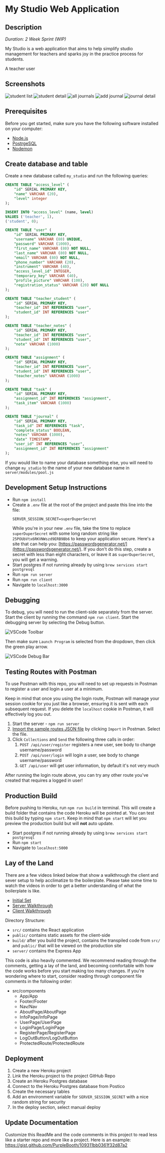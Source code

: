 # My Studio Web Application

## Description

_Duration: 2 Week Sprint (WIP)_

My Studio is a web application that aims to help simplify studio management for teachers and sparks joy in the practice process for students.

A teacher user

## Screenshots

![student list](student-list.png)
![student detail](student-detail.png)
![all journals](all-journals.png)
![add journal](add-journal.png)
![journal detail](journal-detail.png)

## Prerequisites

Before you get started, make sure you have the following software installed on your computer:

- [Node.js](https://nodejs.org/en/)
- [PostrgeSQL](https://www.postgresql.org/)
- [Nodemon](https://nodemon.io/)

## Create database and table

Create a new database called `my_studio` and run the following queries:

```SQL
CREATE TABLE "access_level" (
	"id" SERIAL PRIMARY KEY,
	"name" VARCHAR (20),
	"level" integer
);

INSERT INTO "access_level" (name, level)
VALUES ('teacher', 1),
('student', 0);

CREATE TABLE "user" (
    "id" SERIAL PRIMARY KEY,
    "username" VARCHAR (80) UNIQUE,
    "password" VARCHAR (1000),
    "first_name" VARCHAR (80) NOT NULL,
    "last_name" VARCHAR (80) NOT NULL,
    "email" VARCHAR (80) NOT NULL,
    "phone_number" VARCHAR (20),
    "instrument" VARCHAR (40),
    "access_level_id" INTEGER,
    "temporary_key" VARCHAR (40),
    "profile_picture" VARCHAR (100),
    "registration_status" VARCHAR (20) NOT NULL
);

CREATE TABLE "teacher_student" (
	"id" SERIAL PRIMARY KEY,
	"teacher_id" INT REFERENCES "user",
	"student_id" INT REFERENCES "user"
);

CREATE TABLE "teacher_notes" (
	"id" SERIAL PRIMARY KEY,
	"teacher_id" INT REFERENCES "user",
	"student_id" INT REFERENCES "user",
	"note" VARCHAR (1000)
);

CREATE TABLE "assignment" (
	"id" SERIAL PRIMARY KEY,
	"teacher_id" INT REFERENCES "user",
	"student_id" INT REFERENCES "user",
	"teacher_notes" VARCHAR (1000)
);

CREATE TABLE "task" (
	"id" SERIAL PRIMARY KEY,
	"assignment_id" INT REFERENCES "assignment",
	"task_item" VARCHAR (1000)
);

CREATE TABLE "journal" (
	"id" SERIAL PRIMARY KEY,
	"task_id" INT REFERENCES "task",
	"complete_status" BOOLEAN,
	"notes" VARCHAR (1000),
	"date" TIMESTAMP,
	"user_id" INT REFERENCES "user",
	"assignment_id" INT REFERENCES "assignment"
);
```

If you would like to name your database something else, you will need to change `my_studio` to the name of your new database name in `server/modules/pool.js`

## Development Setup Instructions

- Run `npm install`
- Create a `.env` file at the root of the project and paste this line into the file:
  ```
  SERVER_SESSION_SECRET=superDuperSecret
  ```
  While you're in your new `.env` file, take the time to replace `superDuperSecret` with some long random string like `25POUbVtx6RKVNWszd9ERB9Bb6` to keep your application secure. Here's a site that can help you: [https://passwordsgenerator.net/](https://passwordsgenerator.net/). If you don't do this step, create a secret with less than eight characters, or leave it as `superDuperSecret`, you will get a warning.
- Start postgres if not running already by using `brew services start postgresql`
- Run `npm run server`
- Run `npm run client`
- Navigate to `localhost:3000`

## Debugging

To debug, you will need to run the client-side separately from the server. Start the client by running the command `npm run client`. Start the debugging server by selecting the Debug button.

![VSCode Toolbar](documentation/images/vscode-toolbar.png)

Then make sure `Launch Program` is selected from the dropdown, then click the green play arrow.

![VSCode Debug Bar](documentation/images/vscode-debug-bar.png)

## Testing Routes with Postman

To use Postman with this repo, you will need to set up requests in Postman to register a user and login a user at a minimum.

Keep in mind that once you using the login route, Postman will manage your session cookie for you just like a browser, ensuring it is sent with each subsequent request. If you delete the `localhost` cookie in Postman, it will effectively log you out.

1. Start the server - `npm run server`
2. [Import the sample routes JSON file](./PostmanPrimeSoloRoutes.json) by clicking `Import` in Postman. Select the file.
3. Click `Collections` and `Send` the following three calls in order:
   1. `POST /api/user/register` registers a new user, see body to change username/password
   2. `POST /api/user/login` will login a user, see body to change username/password
   3. `GET /api/user` will get user information, by default it's not very much

After running the login route above, you can try any other route you've created that requires a logged in user!

## Production Build

Before pushing to Heroku, run `npm run build` in terminal. This will create a build folder that contains the code Heroku will be pointed at. You can test this build by typing `npm start`. Keep in mind that `npm start` will let you preview the production build but will **not** auto update.

- Start postgres if not running already by using `brew services start postgresql`
- Run `npm start`
- Navigate to `localhost:5000`

## Lay of the Land

There are a few videos linked below that show a walkthrough the client and sever setup to help acclimatize to the boilerplate. Please take some time to watch the videos in order to get a better understanding of what the boilerplate is like.

- [Initial Set](https://vimeo.com/453297271)
- [Server Walkthrough](https://vimeo.com/453297212)
- [Client Walkthrough](https://vimeo.com/453297124)

Directory Structure:

- `src/` contains the React application
- `public/` contains static assets for the client-side
- `build/` after you build the project, contains the transpiled code from `src/` and `public/` that will be viewed on the production site
- `server/` contains the Express App

This code is also heavily commented. We recommend reading through the comments, getting a lay of the land, and becoming comfortable with how the code works before you start making too many changes. If you're wondering where to start, consider reading through component file comments in the following order:

- src/components
  - App/App
  - Footer/Footer
  - Nav/Nav
  - AboutPage/AboutPage
  - InfoPage/InfoPage
  - UserPage/UserPage
  - LoginPage/LoginPage
  - RegisterPage/RegisterPage
  - LogOutButton/LogOutButton
  - ProtectedRoute/ProtectedRoute

## Deployment

1. Create a new Heroku project
1. Link the Heroku project to the project GitHub Repo
1. Create an Heroku Postgres database
1. Connect to the Heroku Postgres database from Postico
1. Create the necessary tables
1. Add an environment variable for `SERVER_SESSION_SECRET` with a nice random string for security
1. In the deploy section, select manual deploy

## Update Documentation

Customize this ReadMe and the code comments in this project to read less like a starter repo and more like a project. Here is an example: https://gist.github.com/PurpleBooth/109311bb0361f32d87a2
